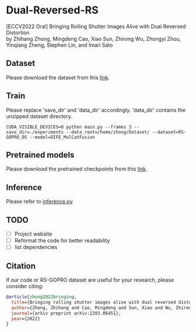 # Dual-Reversed-RS

[ECCV2022 Oral] Bringing Rolling Shutter Images Alive with Dual Reversed Distortion  
by Zhihang Zhong, Mingdeng Cao, Xiao Sun, Zhirong Wu, Zhongyi Zhou, Yinqiang Zheng, Stephen Lin, and Imari Sato

## Dataset

Please download the dataset from
this [link](https://drive.google.com/file/d/1DuJphkVpvsNjgPs73y_sm4WZ8tzfxOZf/view?usp=sharing).

## Train

Please replace 'save_dir' and 'data_dir' accordingly. 'data_dir' contains the unzipped dataset directory.

```shell
CUDA_VISIBLE_DEVICES=0 python main.py --frames 3 --save_dir=./experiments --data_root=/home/zhong/Dataset/ --dataset=RS-GOPRO_DS --model=DIFE_MulCatFusion
```

## Pretrained models

Please download the pretrained checkpoints from this [link](https://drive.google.com/drive/folders/19RNmG10KMCNRi3VjD2B72GC5MBMlwOit?usp=sharing).

## Inference

Please refer to [inference.py](inference.py)

## TODO

- [ ] Project website
- [ ] Reformat the code for better readability
- [ ] list dependencies

## Citation

If our code or RS-GOPRO dataset are useful for your research, please consider citing:

```bibtex
@article{zhong2022bringing,
  title={Bringing rolling shutter images alive with dual reversed distortion},
  author={Zhong, Zhihang and Cao, Mingdeng and Sun, Xiao and Wu, Zhirong and Zhou, Zhongyi and Zheng, Yinqiang and Lin, Stephen and Sato, Imari},
  journal={arXiv preprint arXiv:2203.06451},
  year={2022}
}
```